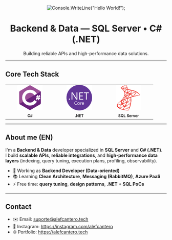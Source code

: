 <!-- Banner animado estilo terminal -->
<p align="center">
  <img
    src="https://readme-typing-svg.demolab.com?font=Fira+Code&weight=600&size=26&duration=2500&pause=900&color=00A0FF&center=true&vCenter=true&width=700&lines=Console.WriteLine(%22Hello+World!%22);"
    alt='Console.WriteLine("Hello World!");'
  />
</p>

<h1 align="center">Backend & Data — SQL Server • C# (.NET)</h1>
<p align="center">Building reliable APIs and high-performance data solutions.</p>

---

## Core Tech Stack

<table align="center" border="0">
  <tr>
    <td align="center" width="140">
      <img src="https://raw.githubusercontent.com/devicons/devicon/master/icons/csharp/csharp-original.svg" height="80" alt="C#" />
      <br />
      <sub><b>C#</b></sub>
    </td>
    <td align="center" width="140">
      <img src="https://raw.githubusercontent.com/devicons/devicon/master/icons/dotnetcore/dotnetcore-original.svg" height="80" alt=".NET" />
      <br />
      <sub><b>.NET</b></sub>
    </td>
    <td align="center" width="140">
      <img src="https://raw.githubusercontent.com/devicons/devicon/master/icons/microsoftsqlserver/microsoftsqlserver-plain.svg" height="80" alt="SQL Server" />
      <br />
      <sub><b>SQL Server</b></sub>
    </td>
  </tr>
</table>

---

## About me (EN)

I'm a **Backend & Data** developer specialized in **SQL Server** and **C# (.NET)**.  
I build **scalable APIs**, **reliable integrations**, and **high-performance data layers** (indexing, query tuning, execution plans, profiling, observability).

- 🔭 Working as **Backend Developer (Data-oriented)**
- 📚 Learning **Clean Architecture**, **Messaging (RabbitMQ)**, **Azure PaaS**
- ⚡ Free time: **query tuning**, **design patterns**, **.NET + SQL PoCs**

---

## Contact

- ✉️ Email: suporte@alefcantero.tech 
- 💼 Instagram: https://instagram.com/alefcantero  
- 🌐 Portfolio: https://alefcantero.tech
